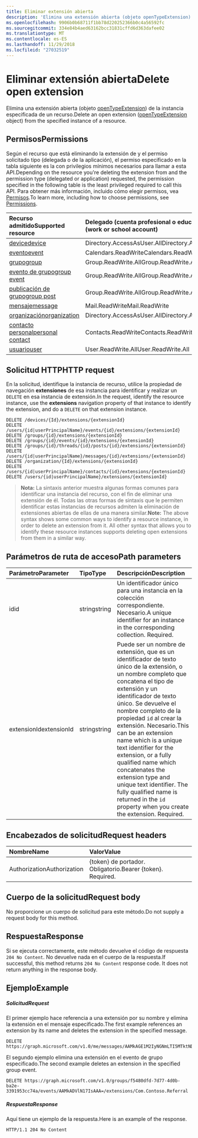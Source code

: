 ```yaml
---
title: Eliminar extensión abierta
description: 'Elimina una extensión abierta (objeto openTypeExtension) de la instancia especificada de un recurso. '
ms.openlocfilehash: 9906b0b68711f1bb78d220252366b0c4a56592fc
ms.sourcegitcommit: 334e84b4aed63162bcc31831cffd6d363dafee02
ms.translationtype: MT
ms.contentlocale: es-ES
ms.lasthandoff: 11/29/2018
ms.locfileid: "27032519"
---
```

# <a name="delete-open-extension"></a><span data-ttu-id="d9b8c-103">Eliminar extensión abierta</span><span class="sxs-lookup"><span data-stu-id="d9b8c-103">Delete open extension</span></span>

<span data-ttu-id="d9b8c-104">Elimina una extensión abierta (objeto [openTypeExtension](../resources/opentypeextension.md)) de la instancia especificada de un recurso.</span><span class="sxs-lookup"><span data-stu-id="d9b8c-104">Delete an open extension ([openTypeExtension](../resources/opentypeextension.md) object) from the specified instance of a resource.</span></span> 

## <a name="permissions"></a><span data-ttu-id="d9b8c-105">Permisos</span><span class="sxs-lookup"><span data-stu-id="d9b8c-105">Permissions</span></span>

<span data-ttu-id="d9b8c-106">Según el recurso que está eliminando la extensión de y el permiso solicitado tipo (delegada o de la aplicación), el permiso especificado en la tabla siguiente es la con privilegios mínimos necesarios para llamar a esta API.</span><span class="sxs-lookup"><span data-stu-id="d9b8c-106">Depending on the resource you're deleting the extension from and the permission type (delegated or application) requested, the permission specified in the following table is the least privileged required to call this API.</span></span> <span data-ttu-id="d9b8c-107">Para obtener más información, incluido cómo elegir permisos, vea [Permisos](/graph/permissions-reference).</span><span class="sxs-lookup"><span data-stu-id="d9b8c-107">To learn more, including how to choose permissions, see [Permissions](/graph/permissions-reference).</span></span>

| <span data-ttu-id="d9b8c-108">Recurso admitido</span><span class="sxs-lookup"><span data-stu-id="d9b8c-108">Supported resource</span></span> | <span data-ttu-id="d9b8c-109">Delegado (cuenta profesional o educativa)</span><span class="sxs-lookup"><span data-stu-id="d9b8c-109">Delegated (work or school account)</span></span> | <span data-ttu-id="d9b8c-110">Delegado (cuenta personal de Microsoft)</span><span class="sxs-lookup"><span data-stu-id="d9b8c-110">Delegated (personal Microsoft account)</span></span> | <span data-ttu-id="d9b8c-111">Aplicación</span><span class="sxs-lookup"><span data-stu-id="d9b8c-111">Application</span></span> |
|:-----|:-----|:-----|:-----|
| [<span data-ttu-id="d9b8c-112">device</span><span class="sxs-lookup"><span data-stu-id="d9b8c-112">device</span></span>](../resources/device.md) | <span data-ttu-id="d9b8c-113">Directory.AccessAsUser.All</span><span class="sxs-lookup"><span data-stu-id="d9b8c-113">Directory.AccessAsUser.All</span></span> | <span data-ttu-id="d9b8c-114">No admitido</span><span class="sxs-lookup"><span data-stu-id="d9b8c-114">Not supported</span></span> | <span data-ttu-id="d9b8c-115">Device.ReadWrite.All</span><span class="sxs-lookup"><span data-stu-id="d9b8c-115">Device.ReadWrite.All</span></span> |
| [<span data-ttu-id="d9b8c-116">evento</span><span class="sxs-lookup"><span data-stu-id="d9b8c-116">event</span></span>](../resources/event.md) | <span data-ttu-id="d9b8c-117">Calendars.ReadWrite</span><span class="sxs-lookup"><span data-stu-id="d9b8c-117">Calendars.ReadWrite</span></span> | <span data-ttu-id="d9b8c-118">Calendars.ReadWrite</span><span class="sxs-lookup"><span data-stu-id="d9b8c-118">Calendars.ReadWrite</span></span> | <span data-ttu-id="d9b8c-119">Calendars.ReadWrite</span><span class="sxs-lookup"><span data-stu-id="d9b8c-119">Calendars.ReadWrite</span></span> |
| [<span data-ttu-id="d9b8c-120">grupo</span><span class="sxs-lookup"><span data-stu-id="d9b8c-120">group</span></span>](../resources/group.md) | <span data-ttu-id="d9b8c-121">Group.ReadWrite.All</span><span class="sxs-lookup"><span data-stu-id="d9b8c-121">Group.ReadWrite.All</span></span> | <span data-ttu-id="d9b8c-122">No admitido</span><span class="sxs-lookup"><span data-stu-id="d9b8c-122">Not supported</span></span> | <span data-ttu-id="d9b8c-123">Group.ReadWrite.All</span><span class="sxs-lookup"><span data-stu-id="d9b8c-123">Group.ReadWrite.All</span></span> |
| [<span data-ttu-id="d9b8c-124">evento de grupo</span><span class="sxs-lookup"><span data-stu-id="d9b8c-124">group event</span></span>](../resources/event.md) | <span data-ttu-id="d9b8c-125">Group.ReadWrite.All</span><span class="sxs-lookup"><span data-stu-id="d9b8c-125">Group.ReadWrite.All</span></span> | <span data-ttu-id="d9b8c-126">No admitido</span><span class="sxs-lookup"><span data-stu-id="d9b8c-126">Not supported</span></span> | <span data-ttu-id="d9b8c-127">No admitido</span><span class="sxs-lookup"><span data-stu-id="d9b8c-127">Not supported</span></span> |
| [<span data-ttu-id="d9b8c-128">publicación de grupo</span><span class="sxs-lookup"><span data-stu-id="d9b8c-128">group post</span></span>](../resources/post.md) | <span data-ttu-id="d9b8c-129">Group.ReadWrite.All</span><span class="sxs-lookup"><span data-stu-id="d9b8c-129">Group.ReadWrite.All</span></span> | <span data-ttu-id="d9b8c-130">No admitido</span><span class="sxs-lookup"><span data-stu-id="d9b8c-130">Not supported</span></span> | <span data-ttu-id="d9b8c-131">Group.ReadWrite.All</span><span class="sxs-lookup"><span data-stu-id="d9b8c-131">Group.ReadWrite.All</span></span> |
| [<span data-ttu-id="d9b8c-132">mensaje</span><span class="sxs-lookup"><span data-stu-id="d9b8c-132">message</span></span>](../resources/message.md) | <span data-ttu-id="d9b8c-133">Mail.ReadWrite</span><span class="sxs-lookup"><span data-stu-id="d9b8c-133">Mail.ReadWrite</span></span> | <span data-ttu-id="d9b8c-134">Mail.ReadWrite</span><span class="sxs-lookup"><span data-stu-id="d9b8c-134">Mail.ReadWrite</span></span> | <span data-ttu-id="d9b8c-135">Mail.ReadWrite</span><span class="sxs-lookup"><span data-stu-id="d9b8c-135">Mail.ReadWrite</span></span> | 
| [<span data-ttu-id="d9b8c-136">organización</span><span class="sxs-lookup"><span data-stu-id="d9b8c-136">organization</span></span>](../resources/organization.md) | <span data-ttu-id="d9b8c-137">Directory.AccessAsUser.All</span><span class="sxs-lookup"><span data-stu-id="d9b8c-137">Directory.AccessAsUser.All</span></span> | <span data-ttu-id="d9b8c-138">No admitido</span><span class="sxs-lookup"><span data-stu-id="d9b8c-138">Not supported</span></span> | <span data-ttu-id="d9b8c-139">No admitido</span><span class="sxs-lookup"><span data-stu-id="d9b8c-139">Not supported</span></span> |
| [<span data-ttu-id="d9b8c-140">contacto personal</span><span class="sxs-lookup"><span data-stu-id="d9b8c-140">personal contact</span></span>](../resources/contact.md) | <span data-ttu-id="d9b8c-141">Contacts.ReadWrite</span><span class="sxs-lookup"><span data-stu-id="d9b8c-141">Contacts.ReadWrite</span></span> | <span data-ttu-id="d9b8c-142">Contacts.ReadWrite</span><span class="sxs-lookup"><span data-stu-id="d9b8c-142">Contacts.ReadWrite</span></span> | <span data-ttu-id="d9b8c-143">Contacts.ReadWrite</span><span class="sxs-lookup"><span data-stu-id="d9b8c-143">Contacts.ReadWrite</span></span> |
| [<span data-ttu-id="d9b8c-144">usuario</span><span class="sxs-lookup"><span data-stu-id="d9b8c-144">user</span></span>](../resources/user.md) | <span data-ttu-id="d9b8c-145">User.ReadWrite.All</span><span class="sxs-lookup"><span data-stu-id="d9b8c-145">User.ReadWrite.All</span></span> | <span data-ttu-id="d9b8c-146">User.ReadWrite</span><span class="sxs-lookup"><span data-stu-id="d9b8c-146">User.ReadWrite</span></span> | <span data-ttu-id="d9b8c-147">User.ReadWrite.All</span><span class="sxs-lookup"><span data-stu-id="d9b8c-147">User.ReadWrite.All</span></span> |

## <a name="http-request"></a><span data-ttu-id="d9b8c-148">Solicitud HTTP</span><span class="sxs-lookup"><span data-stu-id="d9b8c-148">HTTP request</span></span>
<span data-ttu-id="d9b8c-149">En la solicitud, identifique la instancia de recurso, utilice la propiedad de navegación **extensiones** de esa instancia para identificar y realizar un `DELETE` en esa instancia de extensión.</span><span class="sxs-lookup"><span data-stu-id="d9b8c-149">In the request, identify the resource instance, use the **extensions** navigation property of that instance to identify the extension, and do a `DELETE` on that extension instance.</span></span>

<!-- { "blockType": "ignored" } -->
```http
DELETE /devices/{Id}/extensions/{extensionId}
DELETE /users/{id|userPrincipalName}/events/{id}/extensions/{extensionId}
DELETE /groups/{id}/extensions/{extensionId}
DELETE /groups/{id}/events/{id}/extensions/{extensionId}
DELETE /groups/{id}/threads/{id}/posts/{id}/extensions/{extensionId}
DELETE /users/{id|userPrincipalName}/messages/{id}/extensions/{extensionId}
DELETE /organization/{Id}/extensions/{extensionId}
DELETE /users/{id|userPrincipalName}/contacts/{id}/extensions/{extensionId}
DELETE /users/{id|userPrincipalName}/extensions/{extensionId}
```

><span data-ttu-id="d9b8c-p102">**Nota:** La sintaxis anterior muestra algunas formas comunes para identificar una instancia del recurso, con el fin de eliminar una extensión de él. Todas las otras formas de sintaxis que le permiten identificar estas instancias de recursos admiten la eliminación de extensiones abiertas de ellas de una manera similar.</span><span class="sxs-lookup"><span data-stu-id="d9b8c-p102">**Note:** The above syntax shows some common ways to identify a resource instance, in order to delete an extension from it. All other syntax that allows you to identify these resource instances supports deleting open extensions from them in a similar way.</span></span>

## <a name="path-parameters"></a><span data-ttu-id="d9b8c-152">Parámetros de ruta de acceso</span><span class="sxs-lookup"><span data-stu-id="d9b8c-152">Path parameters</span></span>
|<span data-ttu-id="d9b8c-153">Parámetro</span><span class="sxs-lookup"><span data-stu-id="d9b8c-153">Parameter</span></span>|<span data-ttu-id="d9b8c-154">Tipo</span><span class="sxs-lookup"><span data-stu-id="d9b8c-154">Type</span></span>|<span data-ttu-id="d9b8c-155">Descripción</span><span class="sxs-lookup"><span data-stu-id="d9b8c-155">Description</span></span>|
|:-----|:-----|:-----|
|<span data-ttu-id="d9b8c-156">id</span><span class="sxs-lookup"><span data-stu-id="d9b8c-156">id</span></span>|<span data-ttu-id="d9b8c-157">string</span><span class="sxs-lookup"><span data-stu-id="d9b8c-157">string</span></span>|<span data-ttu-id="d9b8c-p103">Un identificador único para una instancia en la colección correspondiente. Necesario.</span><span class="sxs-lookup"><span data-stu-id="d9b8c-p103">A unique identifier for an instance in the corresponding collection. Required.</span></span>|
|<span data-ttu-id="d9b8c-160">extensionId</span><span class="sxs-lookup"><span data-stu-id="d9b8c-160">extensionId</span></span>|<span data-ttu-id="d9b8c-161">string</span><span class="sxs-lookup"><span data-stu-id="d9b8c-161">string</span></span>|<span data-ttu-id="d9b8c-p104">Puede ser un nombre de extensión, que es un identificador de texto único de la extensión, o un nombre completo que concatena el tipo de extensión y un identificador de texto único. Se devuelve el nombre completo de la propiedad `id` al crear la extensión. Necesario.</span><span class="sxs-lookup"><span data-stu-id="d9b8c-p104">This can be an extension name which is a unique text identifier for the extension, or a fully qualified name which concatenates the extension type and unique text identifier. The fully qualified name is returned in the `id` property when you create the extension. Required.</span></span>|

## <a name="request-headers"></a><span data-ttu-id="d9b8c-165">Encabezados de solicitud</span><span class="sxs-lookup"><span data-stu-id="d9b8c-165">Request headers</span></span>
| <span data-ttu-id="d9b8c-166">Nombre</span><span class="sxs-lookup"><span data-stu-id="d9b8c-166">Name</span></span>       | <span data-ttu-id="d9b8c-167">Valor</span><span class="sxs-lookup"><span data-stu-id="d9b8c-167">Value</span></span> |
|:---------------|:----------|
| <span data-ttu-id="d9b8c-168">Authorization</span><span class="sxs-lookup"><span data-stu-id="d9b8c-168">Authorization</span></span> | <span data-ttu-id="d9b8c-p105">{token} de portador. Obligatorio.</span><span class="sxs-lookup"><span data-stu-id="d9b8c-p105">Bearer {token}. Required.</span></span> |

## <a name="request-body"></a><span data-ttu-id="d9b8c-171">Cuerpo de la solicitud</span><span class="sxs-lookup"><span data-stu-id="d9b8c-171">Request body</span></span>
<span data-ttu-id="d9b8c-172">No proporcione un cuerpo de solicitud para este método.</span><span class="sxs-lookup"><span data-stu-id="d9b8c-172">Do not supply a request body for this method.</span></span>

## <a name="response"></a><span data-ttu-id="d9b8c-173">Respuesta</span><span class="sxs-lookup"><span data-stu-id="d9b8c-173">Response</span></span>

<span data-ttu-id="d9b8c-p106">Si se ejecuta correctamente, este método devuelve el código de respuesta `204 No Content`. No devuelve nada en el cuerpo de la respuesta.</span><span class="sxs-lookup"><span data-stu-id="d9b8c-p106">If successful, this method returns `204 No Content` response code. It does not return anything in the response body.</span></span>

## <a name="example"></a><span data-ttu-id="d9b8c-176">Ejemplo</span><span class="sxs-lookup"><span data-stu-id="d9b8c-176">Example</span></span>
##### <a name="request"></a><span data-ttu-id="d9b8c-177">Solicitud</span><span class="sxs-lookup"><span data-stu-id="d9b8c-177">Request</span></span>
<span data-ttu-id="d9b8c-178">El primer ejemplo hace referencia a una extensión por su nombre y elimina la extensión en el mensaje especificado.</span><span class="sxs-lookup"><span data-stu-id="d9b8c-178">The first example references an extension by its name and deletes the extension in the specified message.</span></span>
<!-- {
  "blockType": "request",
  "sampleKeys": ["Com.Contoso.Referral", "AAMkAGE1M2IyNGNmLTI5MTktNDUyZi1iOTVl==="],
  "name": "delete_opentypeextension"
}-->
```http
DELETE https://graph.microsoft.com/v1.0/me/messages/AAMkAGE1M2IyNGNmLTI5MTktNDUyZi1iOTVl===/extensions/Com.Contoso.Referral
```

<span data-ttu-id="d9b8c-179">El segundo ejemplo elimina una extensión en el evento de grupo especificado.</span><span class="sxs-lookup"><span data-stu-id="d9b8c-179">The second example deletes an extension in the specified group event.</span></span>

<!-- { "blockType": "ignored" } -->
```http
DELETE https://graph.microsoft.com/v1.0/groups/f5480dfd-7d77-4d0b-ba2e-3391953cc74a/events/AAMkADVlN17IsAAA=/extensions/Com.Contoso.Referral
```

 

##### <a name="response"></a><span data-ttu-id="d9b8c-180">Respuesta</span><span class="sxs-lookup"><span data-stu-id="d9b8c-180">Response</span></span>
<span data-ttu-id="d9b8c-181">Aquí tiene un ejemplo de la respuesta.</span><span class="sxs-lookup"><span data-stu-id="d9b8c-181">Here is an example of the response.</span></span>
<!-- {
  "blockType": "response",
  "truncated": false
} -->
```http
HTTP/1.1 204 No Content
```

<!-- uuid: 8fcb5dbc-d5aa-4681-8e31-b001d5168d79
2015-10-25 14:57:30 UTC -->
<!-- {
  "type": "#page.annotation",
  "description": "Delete opentypeextension",
  "keywords": "",
  "section": "documentation",
  "tocPath": ""
}-->